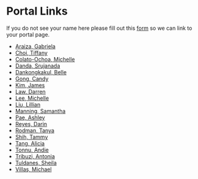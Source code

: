 Portal Links
============

If you do not see your name here please fill out this [form](https://docs.google.com/forms/d/114ejiQNE6rxdEqqXBhyFEPx3L_HIoxoYx1GjLEMpInY/viewform) so we can link to your portal page.


- [Araiza, Gabriela](https://garaiza.github.io/ex1/index.html)
- [Choi, Tiffany](https://choitiffany.github.io/ex1/index.html)
- [Colato-Ochoa, Michelle](https://mcolato8.github.io/ex1/index.html)
- [Danda, Srujanada](http://srujanada.github.io/ex1/)
- [Dankongkakul, Belle](https://bdankul.github.io/portal)
- [Gong, Candy](http://cagong.github.io/ex1/index.html)
- [Kim, James](https://jameskim1093.github.io/ex1/index.html)
- [Law, Darren](http://darrenlaw.github.io/ex1/index.html)
- [Lee, Michelle](http://michelleplee.github.io/ex1/)
- [Liu, Lillian](https://github.com/lillianl/ex1.git)
- [Manning, Samantha](http://samanning.github.io/ex1/index.html)
- [Pae, Ashley](https://ashleypae.github.io/ex1/)
- [Reyes, Darin](http://dereyes.github.io/ex1/index.html)
- [Rodman, Tanya](http://tjrodman.github.io/des157/index.html)
- [Shih, Tammy](http://tmshih21.github.io/ex1/index.html)
- [Tang, Alicia](https://alitang.github.io/ex1)
- [Tonnu, Andie](http://atonnu.github.io/ex1/)
- [Tribuzi, Antonia](http://artribuz.github.io/ex1/)
- [Tuldanes, Sheila](https://sheilatuldanes.github.io/ex1/index.html)
- [Villas, Michael](http://mavillas.github.io/ex1/)
